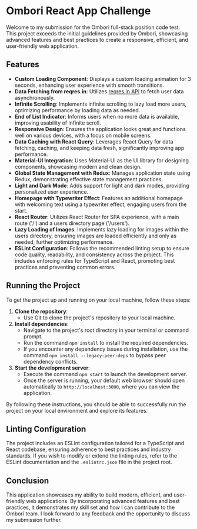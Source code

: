 # Ombori React App Challenge

Welcome to my submission for the Ombori full-stack position code test. This project exceeds the initial guidelines provided by Ombori, showcasing advanced features and best practices to create a responsive, efficient, and user-friendly web application.

## Features

- **Custom Loading Component**: Displays a custom loading animation for 3 seconds, enhancing user experience with smooth transitions.
- **Data Fetching from reqres.in**: Utilizes [reqres.in API](https://reqres.in/) to fetch user data asynchronously.
- **Infinite Scrolling**: Implements infinite scrolling to lazy load more users, optimizing performance by loading data as needed.
- **End of List Indicator**: Informs users when no more data is available, improving usability of infinite scroll.
- **Responsive Design**: Ensures the application looks great and functions well on various devices, with a focus on mobile screens.
- **Data Caching with React Query**: Leverages React Query for data fetching, caching, and keeping data fresh, significantly improving app performance.
- **Material-UI Integration**: Uses Material-UI as the UI library for designing components, showcasing modern and clean design.
- **Global State Management with Redux**: Manages application state using Redux, demonstrating effective state management practices.
- **Light and Dark Mode**: Adds support for light and dark modes, providing personalized user experience.
- **Homepage with Typewriter Effect**: Features an additional homepage with welcoming text using a typewriter effect, engaging users from the start.
- **React Router**: Utilizes React Router for SPA experience, with a main route ('/') and a users directory page ('/users').
- **Lazy Loading of Images**: Implements lazy loading for images within the users directory, ensuring images are loaded efficiently and only as needed, further optimizing performance.
- **ESLint Configuration**: Follows the recommended linting setup to ensure code quality, readability, and consistency across the project. This includes enforcing rules for TypeScript and React, promoting best practices and preventing common errors.

## Running the Project

To get the project up and running on your local machine, follow these steps:

1. **Clone the repository**:
   - Use Git to clone the project's repository to your local machine.
2. **Install dependencies**:
   - Navigate to the project's root directory in your terminal or command prompt.
   - Run the command `npm install` to install the required dependencies.
   - If you encounter any dependency issues during installation, use the command `npm install --legacy-peer-deps` to bypass peer dependency conflicts.
3. **Start the development server**:
   - Execute the command `npm start` to launch the development server.
   - Once the server is running, your default web browser should open automatically to `http://localhost:3000`, where you can view the application.

By following these instructions, you should be able to successfully run the project on your local environment and explore its features.

## Linting Configuration

The project includes an ESLint configuration tailored for a TypeScript and React codebase, ensuring adherence to best practices and industry standards. If you wish to modify or extend the linting rules, refer to the ESLint documentation and the `.eslintrc.json` file in the project root.

## Conclusion

This application showcases my ability to build modern, efficient, and user-friendly web applications. By incorporating advanced features and best practices, it demonstrates my skill set and how I can contribute to the Ombori team. I look forward to any feedback and the opportunity to discuss my submission further.
